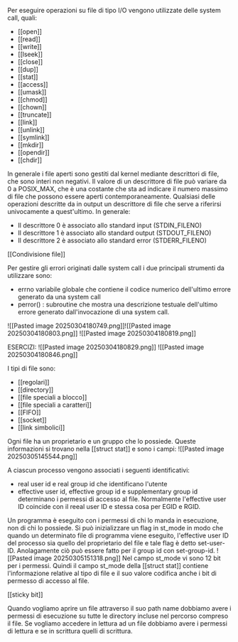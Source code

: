 Per eseguire operazioni su file di tipo I/O vengono utilizzate delle system call, quali:
- [[open]]
- [[read]]
- [[write]]
- [[lseek]]
- [[close]]
- [[dup]]
- [[stat]]
- [[access]]
- [[umask]]
- [[chmod]]
- [[chown]]
- [[truncate]]
- [[link]]
- [[unlink]]
- [[symlink]]
- [[mkdir]]
- [[opendir]]
- [[chdir]]




In generale i file aperti sono gestiti dal kernel mediante descrittori di file, che sono interi non negativi. Il valore di un descrittore di file può variare da 0 a POSIX_MAX, che è una costante che sta ad indicare il numero massimo di file che possono essere aperti contemporaneamente.
Qualsiasi delle operazioni descritte da in output un descrittore di file che serve a riferirsi univocamente a quest'ultimo.
In generale:
- Il descrittore 0 è associato allo standard input (STDIN_FILENO)
- Il descrittore 1 è associato allo standard output (STDOUT_FILENO)
- Il descrittore 2 è associato allo standard error (STDERR_FILENO)

[[Condivisione file]]

Per gestire gli errori originati dalle system call i due principali strumenti da utilizzare sono:
- errno variabile globale che contiene il codice numerico dell'ultimo errore generato da una system call
- perror() : subroutine che mostra una descrizione testuale dell'ultimo errore generato dall'invocazione di una system call.

![[Pasted image 20250304180749.png]]![[Pasted image 20250304180803.png]]
![[Pasted image 20250304180819.png]]

ESERCIZI:
![[Pasted image 20250304180829.png]]
![[Pasted image 20250304180846.png]]

I tipi di file sono:
- [[regolari]]
- [[directory]]
- [[file speciali a blocco]]
- [[file speciali a caratteri]]
- [[FIFO]]
- [[socket]]
- [[link simbolici]]

Ogni file ha un proprietario e un gruppo che lo possiede. Queste informazioni si trovano nella [[struct stat]] e sono i campi:
![[Pasted image 20250305145544.png]]

A ciascun processo vengono associati i seguenti identificativi:
- real user id e real group id che identificano l'utente
- effective user id, effective group id e supplementary group id determinano i permessi di accesso al file.
Normalmente l'effective user ID coincide con il reeal user ID e stessa cosa per EGID e RGID.

Un programma è eseguito con i permessi di chi lo manda in esecuzione, non di chi lo possiede.
Si può inizializzare un flag in st_mode in modo che quando un determinato file di programma viene eseguito, l'effective user ID del processo sia quello del proprietario del file e tale flag è detto set-user-ID. Anolagamente ciò può essere fatto per il group id con set-group-id.
![[Pasted image 20250305151318.png]]
Nel campo st_mode vi sono 12 bit per i permessi.
Quindi il campo st_mode della [[struct stat]] contiene l'informazione relative al tipo di file e il suo valore codifica anche i bit di permesso di accesso al file.

 [[sticky bit]]

Quando vogliamo aprire un file attraverso il suo path name dobbiamo avere i permessi di esecuzione su tutte le directory incluse nel percorso compreso il file. Se vogliamo accedere in lettura ad un file dobbiamo avere i permessi di lettura e se in scrittura quelli di scrittura.

